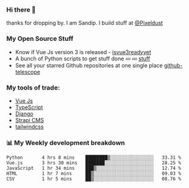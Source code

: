 ### Hi there 👋

thanks for dropping by.
I am Sandip. I build stuff at [@Pixeldust](github.com/pixeldust-in/)

###  **My Open Source Stuff**

 - Know if Vue Js version 3 is released -  [isvue3readyyet](https://github.com/sandiprb/isvue3readyyet)
 - A bunch of Python scripts to get stuff done 💤 💤 [stuff](https://github.com/sandiprb/stuff)
 - See all your starred Github repositories at one single place [github-telescope](https://github.com/sandiprb/github-telescope)



###  **My tools of trade:**
 - [Vue Js](https://github.com/vuejs/vue/)
 - [TypeScript](https://github.com/microsoft/TypeScript)
 - [Django](github.com/django/django)
 - [Strapi CMS](github.com/strapi/strapi)
 - [tailwindcss](https://github.com/tailwindlabs/tailwindcss)


###  📊 **My Weekly development breakdown**
<!--START_SECTION:waka-->
```text
Python       4 hrs 8 mins    ████████▒░░░░░░░░░░░░░░░░   33.31 % 
Vue.js       3 hrs 30 mins   ███████░░░░░░░░░░░░░░░░░░   28.25 % 
JavaScript   1 hr 34 mins    ███▒░░░░░░░░░░░░░░░░░░░░░   12.74 % 
HTML         1 hr 7 mins     ██▒░░░░░░░░░░░░░░░░░░░░░░   09.03 % 
CSV          1 hr 5 mins     ██▒░░░░░░░░░░░░░░░░░░░░░░   08.76 % 
```
<!--END_SECTION:waka-->
